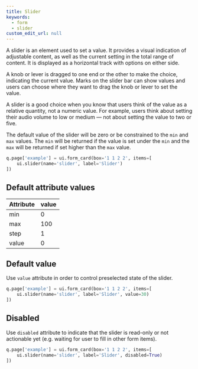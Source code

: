 ```yaml
---
title: Slider 
keywords:
  - form
  - slider
custom_edit_url: null
---
```


A slider is an element used to set a value. It provides a visual indication of adjustable content,
as well as the current setting in the total range of content. It is displayed as a horizontal track
with options on either side.

A knob or lever is dragged to one end or the other to make the choice, indicating the current value.
Marks on the slider bar can show values and users can choose where they want to drag the knob or
lever to set the value.

A slider is a good choice when you know that users think of the value as a relative quantity,
not a numeric value. For example, users think about setting their audio volume to low or medium —
not about setting the value to two or five.

The default value of the slider will be zero or be constrained to the `min` and `max` values.
The `min` will be returned if the value is set under the `min` and the `max` will be returned if set
higher than the `max` value.

```py
q.page['example'] = ui.form_card(box='1 1 2 2', items=[
    ui.slider(name='slider', label='Slider')
])
```

## Default attribute values

| Attribute   | value   |
|-------------|---------|
| min         | 0       |
| max         | 100     |
| step        | 1       |
| value       | 0       |


## Default value

Use `value` attribute in order to control preselected state of the slider.

```py
q.page['example'] = ui.form_card(box='1 1 2 2', items=[
    ui.slider(name='slider', label='Slider', value=30)
])
```

## Disabled

Use `disabled` attribute to indicate that the slider is read-only or not actionable yet (e.g.
waiting for user to fill in other form items).

```py
q.page['example'] = ui.form_card(box='1 1 2 2', items=[
    ui.slider(name='slider', label='Slider', disabled=True)
])
```
